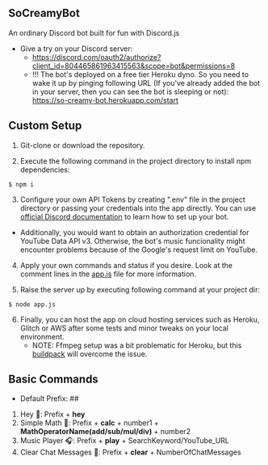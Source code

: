 ## SoCreamyBot
An ordinary Discord bot built for fun with Discord.js
* Give a try on your Discord server: 
  - https://discord.com/oauth2/authorize?client_id=804465861963415563&scope=bot&permissions=8
  - !!! The bot's deployed on a free tier Heroku dyno. So you need to wake it up by pinging following URL (If you've already added the bot in your server, then you can see the bot is sleeping or not): https://so-creamy-bot.herokuapp.com/start

## Custom Setup
1) Git-clone or download the repository.

2) Execute the following command in the project directory to install npm dependencies:
  ```
  $ npm i
  ```
3) Configure your own API Tokens by creating ".env" file in the project directory or passing your credentials into the app directly. 
You can use [official Discord documentation](https://discord.com/developers/docs/intro) to learn how to set up your bot.
  * Additionally, you would want to obtain an authorization credential for YouTube Data API v3. Otherwise, the bot's music funcionality might encounter problems because of the Google's request limit on YouTube.
  
4) Apply your own commands and status if you desire. Look at the comment lines in the [app.js](https://github.com/baturalp-kiziltan/SoCreamyBot/blob/main/app.js) file for more information.

5) Raise the server up by executing following command at your project dir:
  ```
  $ node app.js
  ```
6) Finally, you can host the app on cloud hosting services such as Heroku, Glitch or AWS after some tests and minor tweaks on your local environment.
   * NOTE: Ffmpeg setup was a bit problematic for Heroku, but this [buildpack](https://github.com/jonathanong/heroku-buildpack-ffmpeg-latest) will overcome the issue.
   
## Basic Commands
* Default Prefix: ##
1) Hey 👋: Prefix + <strong>hey</strong>
2) Simple Math 🧮: Prefix + <strong>calc</strong> + number1 + <strong>MathOperatorName(add/sub/mul/div)</strong> + number2
3) Music Player 🎧: Prefix + <strong>play</strong> + SearchKeyword/YouTube_URL
4) Clear Chat Messages 🧹: Prefix + <strong>clear</strong> + NumberOfChatMessages
